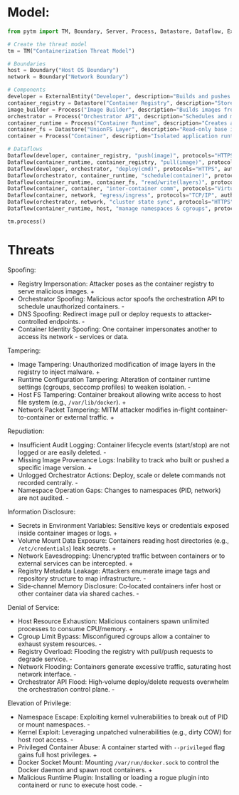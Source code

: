 # Model:
```python
from pytm import TM, Boundary, Server, Process, Datastore, Dataflow, ExternalEntity

# Create the threat model
tm = TM("Containerization Threat Model")

# Boundaries
host = Boundary("Host OS Boundary")
network = Boundary("Network Boundary")

# Components
developer = ExternalEntity("Developer", description="Builds and pushes container images")
container_registry = Datastore("Container Registry", description="Stores container images", boundary=network)
image_builder = Process("Image Builder", description="Builds images from Dockerfiles", boundary=host)
orchestrator = Process("Orchestrator API", description="Schedules and manages containers", boundary=host)
container_runtime = Process("Container Runtime", description="Creates and runs containers (runc/containerd)", boundary=host)
container_fs = Datastore("UnionFS Layer", description="Read-only base image + writable layers", boundary=host)
container = Process("Container", description="Isolated application runtime", boundary=host)

# Dataflows
Dataflow(developer, container_registry, "push(image)", protocols="HTTPS", auth="TLS client cert")
Dataflow(container_runtime, container_registry, "pull(image)", protocols="HTTPS", auth="TLS server cert")
Dataflow(developer, orchestrator, "deploy(cmd)", protocols="HTTPS", auth="Token")
Dataflow(orchestrator, container_runtime, "schedule(container)", protocols="gRPC", auth="mTLS")
Dataflow(container_runtime, container_fs, "read/write(layers)", protocols="Local FS")
Dataflow(container, container, "inter-container comm", protocols="Virtual Network")
Dataflow(container, network, "egress/ingress", protocols="TCP/IP", auth="None")
Dataflow(orchestrator, network, "cluster state sync", protocols="HTTPS", auth="mTLS")
Dataflow(container_runtime, host, "manage namespaces & cgroups", protocols="Kernel API", auth="root")

tm.process()
```

# Threats

Spoofing:
- Registry Impersonation: Attacker poses as the container registry to serve malicious images. +  
- Orchestrator Spoofing: Malicious actor spoofs the orchestration API to schedule unauthorized containers. -  
- DNS Spoofing: Redirect image pull or deploy requests to attacker-controlled endpoints. -
- Container Identity Spoofing: One container impersonates another to access its network - services or data.  

Tampering:
- Image Tampering: Unauthorized modification of image layers in the registry to inject malware. +
- Runtime Configuration Tampering: Alteration of container runtime settings (cgroups, seccomp profiles) to weaken isolation. -  
- Host FS Tampering: Container breakout allowing write access to host file system (e.g., `/var/lib/docker`).  +
- Network Packet Tampering: MITM attacker modifies in-flight container-to-container or external traffic. +

Repudiation:
- Insufficient Audit Logging: Container lifecycle events (start/stop) are not logged or are easily deleted. -  
- Missing Image Provenance Logs: Inability to track who built or pushed a specific image version. +
- Unlogged Orchestrator Actions: Deploy, scale or delete commands not recorded centrally.  -
- Namespace Operation Gaps: Changes to namespaces (PID, network) are not audited.  -

Information Disclosure:
- Secrets in Environment Variables: Sensitive keys or credentials exposed inside container images or logs.  +
- Volume Mount Data Exposure: Containers reading host directories (e.g., `/etc/credentials`) leak secrets.  +
- Network Eavesdropping: Unencrypted traffic between containers or to external services can be intercepted.  +
- Registry Metadata Leakage: Attackers enumerate image tags and repository structure to map infrastructure. -  
- Side‐channel Memory Disclosure: Co‑located containers infer host or other container data via shared caches.  -

Denial of Service:
- Host Resource Exhaustion: Malicious containers spawn unlimited processes to consume CPU/memory.  +
- Cgroup Limit Bypass: Misconfigured cgroups allow a container to exhaust system resources.  -
- Registry Overload: Flooding the registry with pull/push requests to degrade service. -
- Network Flooding: Containers generate excessive traffic, saturating host network interface. -  
- Orchestrator API Flood: High‐volume deploy/delete requests overwhelm the orchestration control plane.  -

Elevation of Privilege:
- Namespace Escape: Exploiting kernel vulnerabilities to break out of PID or mount namespaces. -
- Kernel Exploit: Leveraging unpatched vulnerabilities (e.g., dirty COW) for host root access.  -
- Privileged Container Abuse: A container started with `--privileged` flag gains full host privileges.  +
- Docker Socket Mount: Mounting `/var/run/docker.sock` to control the Docker daemon and spawn root containers. +
- Malicious Runtime Plugin: Installing or loading a rogue plugin into containerd or runc to execute host code.  - 